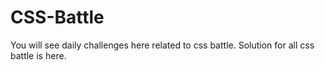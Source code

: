 # CSS-Battle
You will see daily challenges here related to css battle. Solution for all css battle is here.

